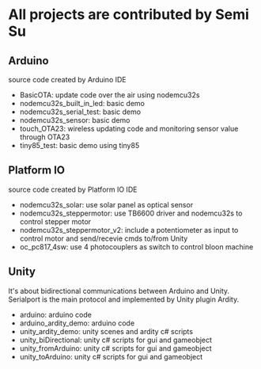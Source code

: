 # All projects are contributed by Semi Su

## Arduino
source code created by Arduino IDE

- BasicOTA: update code over the air using nodemcu32s 
- nodemcu32s_built_in_led: basic demo
- nodemcu32s_serial_test: basic demo
- nodemcu32s_sensor: basic demo
- touch_OTA23: wireless updating code and monitoring sensor value through OTA23  
- tiny85_test: basic demo using tiny85

## Platform IO
source code created by Platform IO IDE

- nodemcu32s_solar: use solar panel as optical sensor
- nodemcu32s_steppermotor: use TB6600 driver and nodemcu32s to control stepper motor
- nodemcu32s_steppermotor_v2: include a potentiometer as input to control motor and send/recevie cmds to/from Unity  
- oc_pc817_4sw: use 4 photocouplers as switch to control bloon machine
## Unity

It's about bidirectional communications between Arduino and Unity. Serialport is the main protocol and implemented by Unity plugin Ardity.

- arduino: arduino code
- arduino_ardity_demo: arduino code 
- unity_ardity_demo: unity scenes and ardity c# scripts
- unity_biDirectional: unity c# scripts for gui and gameobject
- unity_fromArduino: unity c# scripts for gui and gameobject
- unity_toArduino: unity c# scripts for gui and gameobject
